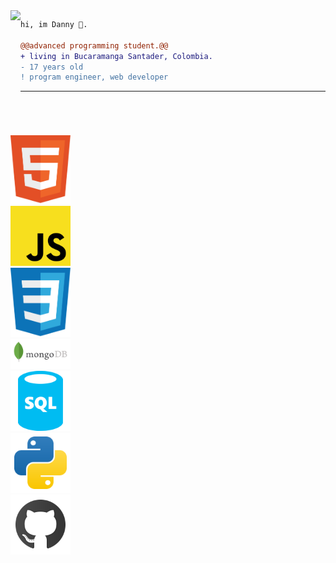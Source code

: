 <img align="left" height="200" src="https://media.giphy.com/media/ao9DUiTKH60XS/giphy.gif"/>

```diff
hi, im Danny 🔮.

@@advanced programming student.@@
+ living in Bucaramanga Santader, Colombia.
- 17 years old
! program engineer, web developer
```
------


<p>
<div style="width: 10vw; height: 10vw;" align="center">
  <img style="width: fit-content;" src="./imgs/descarga (1).svg">
  <img style="width: fit-content;" src="./imgs/descarga.svg">
  <img style="width: fit-content;" src="./imgs/descarga (2).svg">
  <img style="width: fit-content;" src="./imgs/mongodb.svg">
  <img style="width: fit-content;" src="./imgs/sql.svg">
  <img style="width: fit-content;" src="./imgs/python-.svg">
  <img style="width: fit-content;" src="./imgs/github.svg">
</div>
</p>
